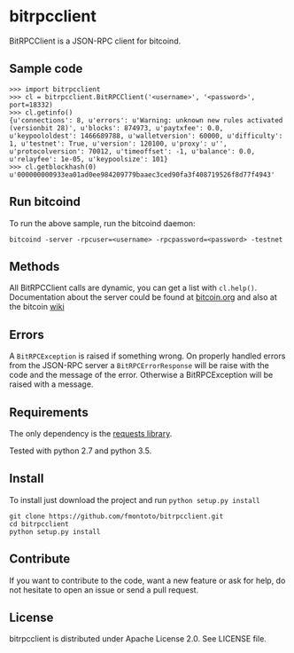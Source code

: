 # bitrpcclient
BitRPCClient is a JSON-RPC client for bitcoind.

## Sample code
```
>>> import bitrpcclient
>>> cl = bitrpcclient.BitRPCClient('<username>', '<password>', port=18332)
>>> cl.getinfo()
{u'connections': 8, u'errors': u'Warning: unknown new rules activated (versionbit 28)', u'blocks': 874973, u'paytxfee': 0.0, u'keypoololdest': 1466689788, u'walletversion': 60000, u'difficulty': 1, u'testnet': True, u'version': 120100, u'proxy': u'', u'protocolversion': 70012, u'timeoffset': -1, u'balance': 0.0, u'relayfee': 1e-05, u'keypoolsize': 101}
>>> cl.getblockhash(0)
u'000000000933ea01ad0ee984209779baaec3ced90fa3f408719526f8d77f4943'
```

## Run bitcoind
To run the above sample, run the bitcoind daemon:
```
bitcoind -server -rpcuser=<username> -rpcpassword=<password> -testnet
```

## Methods
All BitRPCClient calls are dynamic, you can get a list with `cl.help()`. Documentation about the server could be found at [bitcoin.org](https://bitcoin.org/en/developer-reference#remote-procedure-calls-rpcs) and also at the bitcoin [wiki](https://en.bitcoin.it/wiki/Original_Bitcoin_client/API_calls_list)

## Errors
A `BitRPCException` is raised if something wrong. On properly handled errors from the JSON-RPC server a `BitRPCErrorResponse` will be raise with the code and the message of the error. Otherwise a BitRPCException will be raised with a message.

## Requirements
The only dependency is the [requests library](http://docs.python-requests.org).

Tested with python 2.7 and python 3.5.

## Install
To install just download the project and run `python setup.py install`
```
git clone https://github.com/fmontoto/bitrpcclient.git
cd bitrpcclient
python setup.py install
```

## Contribute
If you want to contribute to the code, want a new feature or ask for help, do not hesitate to open an issue or send a pull request.

## License
bitrpcclient is distributed under Apache License 2.0. See LICENSE file.

